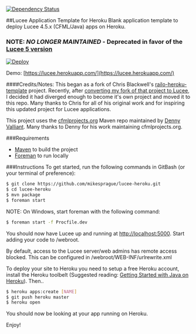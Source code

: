[![Dependency Status](https://www.versioneye.com/user/projects/55a9c89e306535002000016f/badge.svg?style=flat)](https://www.versioneye.com/user/projects/55a9c89e306535002000016f)

##Lucee Application Template for Heroku
Blank application template to deploy Lucee 4.5.x (CFML/Java) apps on Heroku.

### NOTE: **_NO LONGER MAINTAINED_** - Deprecated in favor of the [Lucee 5 version](https://github.com/mikesprague/lucee5-heroku)

[![Deploy](https://www.herokucdn.com/deploy/button.png)](https://heroku.com/deploy)

Demo: [https://lucee.herokuapp.com/](https://lucee.herokuapp.com/)

####Credits/Notes:
This began as a fork of Chris Blackwell's [railo-heroku-template](https://github.com/d1rtym0nk3y/railo-heroku-template) project. Recently, after [converting my fork of that project to Lucee](https://github.com/mikesprague/lucee-heroku-template/tree/905e19a9d863c504a86cd6a764a7a33805649546), I decided it had diverged enough to become it's own project and moved it to this repo. Many thanks to Chris for all of his original work and for inspiring this updated project for Lucee applications.

This project uses the [cfmlprojects.org](http://cfmlprojects.org/artifacts/org/lucee/) Maven repo maintained by [Denny Valliant](https://github.com/denuno). Many thanks to Denny for his work maintaining cfmlprojects.org.

###Requirements
* [Maven](http://maven.apache.org/) to build the project
* [Foreman](https://github.com/ddollar/foreman) to run locally

###Instructions
To get started, run the following commands in GitBash (or your terminal of preference):

```bash
$ git clone https://github.com/mikesprague/lucee-heroku.git
$ cd lucee-heroku
$ mvn package
$ foreman start
```
NOTE: On Windows, start foreman with the following command:
```bash
$ foreman start -f Procfile.dev
```

You should now have Lucee up and running at [http://localhost:5000](http://localhost:5000).
Start adding your code to /webroot.

By default, access to the Lucee server/web admins has remote access blocked. This can be
configured in /webroot/WEB-INF/urlrewrite.xml

To deploy your site to Heroku you need to setup a free Heroku account, install the Heroku toolbelt (Suggested reading: [Getting Started with Java on Heroku](https://devcenter.heroku.com/articles/getting-started-with-java)). Then..

```bash
$ heroku apps:create [NAME]
$ git push heroku master
$ heroku open
```

You should now be looking at your app running on Heroku.

Enjoy!

